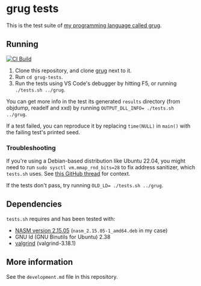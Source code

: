 # grug tests

This is the test suite of [my programming language called grug](https://github.com/MyNameIsTrez/grug/).

## Running

[![CI Build](https://github.com/MyNameIsTrez/grug-tests/actions/workflows/build.yml/badge.svg)](https://github.com/MyNameIsTrez/grug-tests/actions/workflows/build.yml)

1. Clone this repository, and clone [grug](https://github.com/MyNameIsTrez/grug) next to it.
2. Run `cd grug-tests`.
3. Run the tests using VS Code's debugger by hitting F5, or running `./tests.sh ../grug`.

You can get more info in the test its generated `results` directory (from objdump, readelf and xxd) by running `OUTPUT_DLL_INFO= ./tests.sh ../grug`.

If a test failed, you can reproduce it by replacing `time(NULL)` in `main()` with the failing test's printed seed.

### Troubleshooting

If you're using a Debian-based distribution like Ubuntu 22.04, you might need to run `sudo sysctl vm.mmap_rnd_bits=28` to fix address sanitizer, which `tests.sh` uses. See [this GitHub thread](https://github.com/actions/runner-images/issues/9524#issuecomment-2002475952) for context.

If the tests don't pass, try running `OLD_LD= ./tests.sh ../grug`.

## Dependencies

`tests.sh` requires and has been tested with:

- [NASM version 2.15.05](https://launchpad.net/ubuntu/+source/nasm) (`nasm_2.15.05-1_amd64.deb` in my case)
- GNU ld (GNU Binutils for Ubuntu) 2.38
- [valgrind](https://valgrind.org/) (valgrind-3.18.1)

## More information

See the `development.md` file in this repository.
